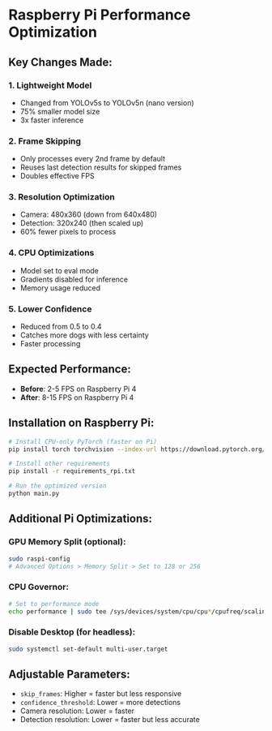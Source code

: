# Raspberry Pi Performance Optimization

## Key Changes Made:

### 1. **Lightweight Model**
- Changed from YOLOv5s to YOLOv5n (nano version)
- 75% smaller model size
- 3x faster inference

### 2. **Frame Skipping**
- Only processes every 2nd frame by default
- Reuses last detection results for skipped frames
- Doubles effective FPS

### 3. **Resolution Optimization**
- Camera: 480x360 (down from 640x480)
- Detection: 320x240 (then scaled up)
- 60% fewer pixels to process

### 4. **CPU Optimizations**
- Model set to eval mode
- Gradients disabled for inference
- Memory usage reduced

### 5. **Lower Confidence**
- Reduced from 0.5 to 0.4
- Catches more dogs with less certainty
- Faster processing

## Expected Performance:
- **Before**: 2-5 FPS on Raspberry Pi 4
- **After**: 8-15 FPS on Raspberry Pi 4

## Installation on Raspberry Pi:

```bash
# Install CPU-only PyTorch (faster on Pi)
pip install torch torchvision --index-url https://download.pytorch.org/whl/cpu

# Install other requirements
pip install -r requirements_rpi.txt

# Run the optimized version
python main.py
```

## Additional Pi Optimizations:

### GPU Memory Split (optional):
```bash
sudo raspi-config
# Advanced Options > Memory Split > Set to 128 or 256
```

### CPU Governor:
```bash
# Set to performance mode
echo performance | sudo tee /sys/devices/system/cpu/cpu*/cpufreq/scaling_governor
```

### Disable Desktop (for headless):
```bash
sudo systemctl set-default multi-user.target
```

## Adjustable Parameters:

- `skip_frames`: Higher = faster but less responsive
- `confidence_threshold`: Lower = more detections
- Camera resolution: Lower = faster
- Detection resolution: Lower = faster but less accurate
